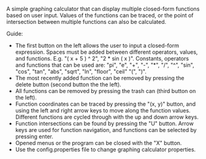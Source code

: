 A simple graphing calculator that can display multiple closed-form functions based on user input.
Values of the functions can be traced, or the point of intersection between multiple functions can
also be calculated.

Guide:
- The first button on the left allows the user to input a closed-form expression. Spaces must be
added between different operators, values, and functions. E.g. "( x + 5 ) ^ 2", "2 * sin ( x )".
Constants, operators and functions that can be used are: "pi", "e", "+", "-", "*", "/", "^", "sin", "cos", "tan", "abs",
"sqrt", "ln", "floor", "ceil" "(", ")".
- The most recently added function can be removed by pressing the delete button (second button the the left).
- All functions can be removed by pressing the trash can (third button on the left).
- Function coordinates can be traced by pressing the "(x, y)" button, and using the left and right arrow keys
to move along the function values. Different functions are cycled through with the up and down arrow keys.
- Function intersections can be found by pressing the "U" button. Arrow keys are used for function navigation,
and functions can be selected by pressing enter.
- Opened menus or the program can be closed with the "X" button.
- Use the config.properties file to change graphing calculator properties.
